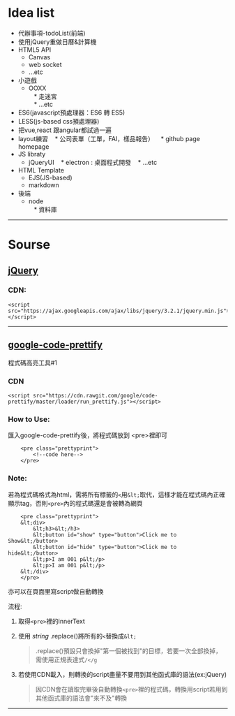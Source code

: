 # Idea list

* 代辦事項-todoList(前端)
* 使用jQuery重做日曆&計算機
* HTML5 API
    * Canvas
    * web socket
    * ...etc
* 小遊戲
    * OOXX  
    * 走迷宮   
    * ...etc    
* ES6(javascript預處理器：ES6 轉 ES5)
* LESS(js-based css預處理器)
* 把vue,react 跟angular都試過一遍
* layout練習
    * 公司表單（工單，FAI，樣品報告）
    * github page homepage
* JS libraty
    * jQueryUI
    * electron : 桌面程式開發
    * ...etc
* HTML Template
    * EJS(JS-based)
    * markdown
* 後端
    * node  
    * 資料庫   

---

# Sourse
## [jQuery](https://jquery.com/)

### CDN:

    <script src="https://ajax.googleapis.com/ajax/libs/jquery/3.2.1/jquery.min.js"></script>

---

## [google-code-prettify](https://github.com/google/code-prettify)

程式碼高亮工具#1

### CDN

    <script src="https://cdn.rawgit.com/google/code-prettify/master/loader/run_prettify.js"></script>

### How to Use:

匯入google-code-prettify後，將程式碼放到 &lt;pre&gt;裡即可

        <pre class="prettyprint">
            <!--code here-->
        </pre>

### Note:

若為程式碼格式為html，需將所有標籤的`<`用`&lt;`取代，這樣才能在程式碼內正確顯示tag，否則`<pre>`內的程式碼還是會被轉為網頁


        <pre class="prettyprint">
        &lt;div>
            &lt;h3>&lt;/h3>
            &lt;button id="show" type="button">Click me to Show&lt;/button>
            &lt;button id="hide" type="button">Click me to hide&lt;/button>
            &lt;p>I am 001 p&lt;/p>
            &lt;p>I am 001 p&lt;/p>
        &lt;/div>
        </pre>

亦可以在頁面里寫script做自動轉換

流程:
    
1. 取得`<pre>`裡的innerText
2. 使用 _string_ .replace()將所有的`<`替換成`&lt;`

    >.replace()預設只會換掉"第一個被找到"的目標，若要一次全部換掉，需使用正規表達式`/</g`
    
3. 若使用CDN載入，則轉換的script盡量不要用到其他函式庫的語法(ex:jQuery)

    >因CDN會在讀取完畢後自動轉換`<pre>`裡的程式碼，轉換用script若用到其他函式庫的語法會"來不及"轉換


---
